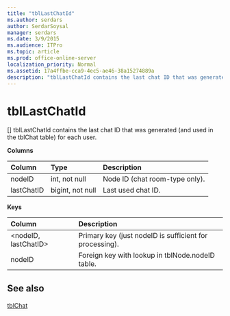 ```yaml
---
title: "tblLastChatId"
ms.author: serdars
author: SerdarSoysal
manager: serdars
ms.date: 3/9/2015
ms.audience: ITPro
ms.topic: article
ms.prod: office-online-server
localization_priority: Normal
ms.assetid: 17a4ffbe-cca9-4ec5-ae46-38a15274889a
description: "tblLastChatId contains the last chat ID that was generated (and used in the tblChat table) for each user."
---
```


# tblLastChatId
[]
tblLastChatId contains the last chat ID that was generated (and used in the tblChat table) for each user.
  
**Columns**

|**Column**|**Type**|**Description**|
|:-----|:-----|:-----|
|nodeID  <br/> |int, not null  <br/> |Node ID (chat room-type only).  <br/> |
|lastChatID  <br/> |bigint, not null  <br/> |Last used chat ID.  <br/> |
   
**Keys**

|**Column**|**Description**|
|:-----|:-----|
|\<nodeID, lastChatID\>  <br/> |Primary key (just nodeID is sufficient for processing).  <br/> |
|nodeID  <br/> |Foreign key with lookup in tblNode.nodeID table.  <br/> |
   
## See also

#### 

[tblChat](tblchat.md)

